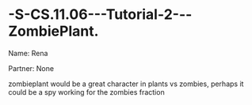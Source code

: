 # -S-CS.11.06---Tutorial-2---ZombiePlant.
Name: Rena

Partner: None

zombieplant would be a great character in plants vs zombies, perhaps it could be a spy working for the zombies fraction
